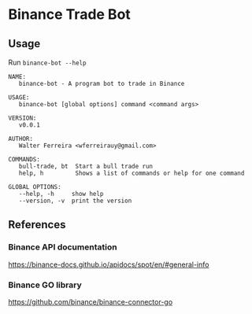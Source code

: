 # Binance Trade Bot

## Usage

Run `binance-bot --help`

```
NAME:
   binance-bot - A program bot to trade in Binance

USAGE:
   binance-bot [global options] command <command args>

VERSION:
   v0.0.1

AUTHOR:
   Walter Ferreira <wferreirauy@gmail.com>

COMMANDS:
   bull-trade, bt  Start a bull trade run
   help, h         Shows a list of commands or help for one command

GLOBAL OPTIONS:
   --help, -h     show help
   --version, -v  print the version
```

## References

### Binance API documentation

https://binance-docs.github.io/apidocs/spot/en/#general-info

### Binance GO library

https://github.com/binance/binance-connector-go
